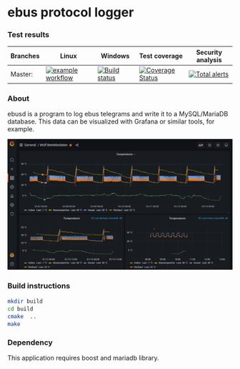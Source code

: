 # ebus protocol logger

### Test results

Branches  | Linux | Windows | Test coverage | Security analysis
----------|-------|---------|---------------| -----------------
Master:   | [![example workflow](https://github.com/m7b/ebusd/actions/workflows/cmake.yml/badge.svg)](https://github.com/m7b/ebusd/actions?query=workflow%3ACmake) | [![Build status](https://ci.appveyor.com/api/projects/status/0ct4tlnm6rkxava0?svg=true)](https://ci.appveyor.com/project/m7b/ebusd) | [![Coverage Status](https://coveralls.io/repos/github/m7b/ebusd/badge.svg?branch=master)](https://coveralls.io/github/m7b/ebusd?branch=master) | [![Total alerts](https://img.shields.io/lgtm/alerts/g/m7b/ebusd.svg?logo=lgtm&logoWidth=18)](https://lgtm.com/projects/g/m7b/ebusd/alerts/)

### About

ebusd is a program to log ebus telegrams and write it to a MySQL/MariaDB database. This data can be visualized with Grafana or similar tools, for example.

![Datenvisualisierung Grafana](doc/bilder/Datenvisualisierung_Grafana.png)

### Build instructions

```bash
mkdir build
cd build
cmake  ..
make
```

### Dependency

This application requires boost and mariadb library.
